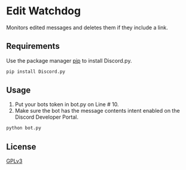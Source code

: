 # Edit Watchdog

Monitors edited messages and deletes them if they include a link. 

## Requirements

Use the package manager [pip](https://pip.pypa.io/en/stable/) to install Discord.py.

```bash
pip install Discord.py
```

## Usage
1. Put your bots token in bot.py on Line # 10.
2. Make sure the bot has the message contents intent enabled on the Discord Developer Portal.
```bash
python bot.py
```
## License
[GPLv3](https://choosealicense.com/licenses/gpl-3.0/)
